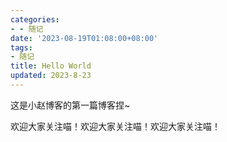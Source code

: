 ```yaml
---
categories:
- - 随记
date: '2023-08-19T01:08:00+08:00'
tags:
- 随记
title: Hello World
updated: 2023-8-23
---
```

这是小赵博客的第一篇博客捏~

欢迎大家关注喵！欢迎大家关注喵！欢迎大家关注喵！
